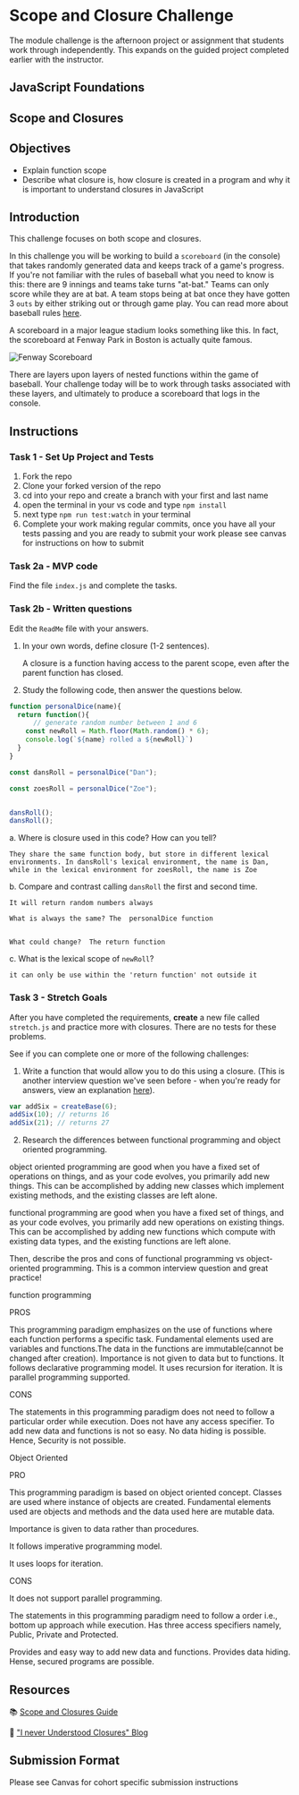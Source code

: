 # Scope and Closure Challenge

The module challenge is the afternoon project or assignment that students work through independently. This expands on the guided project completed earlier with the instructor.

## JavaScript Foundations

## Scope and Closures

## Objectives

- Explain function scope
- Describe what closure is, how closure is created in a program and why it is important to understand closures in JavaScript  

## Introduction

This challenge focuses on both scope and closures.

In this challenge you will be working to build a `scoreboard` (in the console) that takes randomly generated data and keeps track of a game's progress. If you're not familiar with the rules of baseball what you need to know is this: there are 9 innings and teams take turns "at-bat." Teams can only score while they are at bat. A team stops being at bat once they have gotten 3 `outs` by either striking out or through game play. You can read more about baseball rules [here](https://www.rulesofsport.com/sports/baseball.html).

A scoreboard in a major league stadium looks something like this. In fact, the scoreboard at Fenway Park in Boston is actually quite famous. 

![Fenway Scoreboard](https://storage.googleapis.com/afs-prod/media/media:e959506330fd4e5890023c93cfbaac55/800.jpeg)

There are layers upon layers of nested functions within the game of baseball. Your challenge today will be to work through tasks associated with these layers, and ultimately to produce a scoreboard that logs in the console.

## Instructions

### Task 1 - Set Up Project and Tests

1. Fork the repo
2. Clone your forked version of the repo
3. cd into your repo and create a branch with your first and last name
4. open the terminal in your vs code and type `npm install`
5. next type `npm run test:watch` in your terminal
6. Complete your work making regular commits, once you have all your tests passing and you are ready to submit your work please see canvas for instructions on how to submit

### Task 2a - MVP code

Find the file `index.js` and complete the tasks.

### Task 2b - Written questions

Edit the `ReadMe` file with your answers.

1. In your own words, define closure (1-2 sentences).

    A closure is a function having access to the parent scope, even after the parent function has closed. 

2. Study the following code, then answer the questions below.

```js
function personalDice(name){
  return function(){
      // generate random number between 1 and 6
    const newRoll = Math.floor(Math.random() * 6);
    console.log(`${name} rolled a ${newRoll}`)
  }
}

const dansRoll = personalDice("Dan");

const zoesRoll = personalDice("Zoe");


dansRoll();
dansRoll();
```

a. Where is closure used in this code? How can you tell?

    They share the same function body, but store in different lexical environments. In dansRoll's lexical environment, the name is Dan, while in the lexical environment for zoesRoll, the name is Zoe

b. Compare and contrast calling `dansRoll` the first and second time. 
    
    It will return random numbers always

    What is always the same? The  personalDice function


    What could change?  The return function

c. What is the lexical scope of `newRoll`? 

    it can only be use within the 'return function' not outside it

### Task 3 - Stretch Goals

After you have completed the requirements, **create** a new file called `stretch.js` and practice more with closures. There are no tests for these problems.

See if you can complete one or more of the following challenges:

1. Write a function that would allow you to do this using a closure. (This is another interview question we've seen before - when you're ready for answers, view an explanation [here](https://www.coderbyte.com/algorithm/3-common-javascript-closure-questions)).

```js
var addSix = createBase(6);
addSix(10); // returns 16
addSix(21); // returns 27
```

2. Research the differences between functional programming and object oriented programming. 


object oriented programming are good when you have a fixed set of operations on things, and as your code evolves, you primarily add new things. This can be accomplished by adding new classes which implement existing methods, and the existing classes are left alone.

functional programming are good when you have a fixed set of things, and as your code evolves, you primarily add new operations on existing things. This can be accomplished by adding new functions which compute with existing data types, and the existing functions are left alone.


Then, describe the pros and cons of functional programming vs object-oriented programming. This is a common interview question and great practice!

function programming

PROS

This programming paradigm emphasizes on the use of functions where each function performs a specific task.	Fundamental elements used are variables and functions.The data in the functions are immutable(cannot be changed after creation).
Importance is not given to data but to functions.  It follows declarative programming model. It uses recursion for iteration.  It is parallel programming supported. 


CONS

The statements in this programming paradigm does not need to follow a particular order while execution.	 Does not have any access specifier.	To add new data and functions is not so easy.  No data hiding is possible. Hence, Security is not possible.


Object Oriented 

PRO

This programming paradigm is based on object oriented concept. Classes are used where instance of objects are created.  Fundamental elements used are objects and methods and the data used here are mutable data.

Importance is given to data rather than procedures.

It follows imperative programming model.

It uses loops for iteration.

CONS

It does not support parallel programming.

The statements in this programming paradigm need to follow a order i.e., bottom up approach while execution.
Has three access specifiers namely, Public, Private and Protected.

Provides and easy way to add new data and functions.
Provides data hiding. Hense, secured programs are possible.




## Resources

📚 [Scope and Closures Guide](https://css-tricks.com/javascript-scope-closures/)

🧠 ["I never Understood Closures" Blog](https://medium.com/dailyjs/i-never-understood-javascript-closures-9663703368e8)

## Submission Format

Please see Canvas for cohort specific submission instructions 
